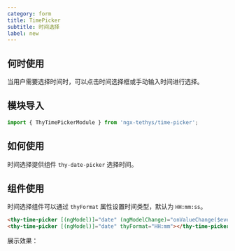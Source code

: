 ```yaml
---
category: form
title: TimePicker
subtitle: 时间选择
label: new
---
```


## 何时使用

当用户需要选择时间时，可以点击时间选择框或手动输入时间进行选择。
## 模块导入
```ts
import { ThyTimePickerModule } from 'ngx-tethys/time-picker';

```
## 如何使用

时间选择提供组件 `thy-date-picker` 选择时间。

## 组件使用

时间选择组件可以通过 `thyFormat` 属性设置时间类型，默认为 `HH:mm:ss`。

```html
<thy-time-picker [(ngModel)]="date" (ngModelChange)="onValueChange($event)"></thy-time-picker>
<thy-time-picker [(ngModel)]="date" thyFormat="HH:mm"></thy-time-picker>
```

展示效果：
<example name="thy-time-picker-basic-example" inline>